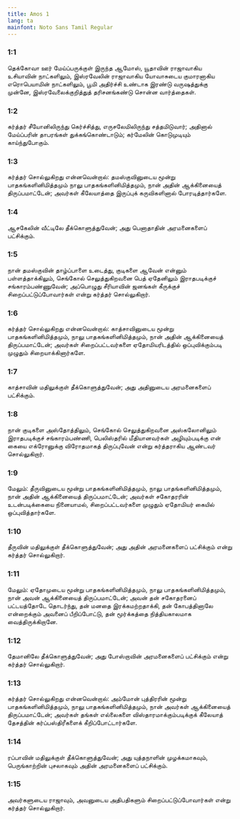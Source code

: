 ```yaml
---
title: Amos 1
lang: ta
mainfont: Noto Sans Tamil Regular
---
```


###  1:1

தெக்கோவா ஊர் மேய்ப்பருக்குள் இருந்த ஆமோஸ், யூதாவின் ராஜாவாகிய உசியாவின் நாட்களிலும், இஸ்ரவேலின் ராஜாவாகிய யோவாசுடைய குமாரனாகிய எரொபெயாமின் நாட்களிலும், பூமி அதிர்ச்சி உண்டாக இரண்டு வருஷத்துக்கு முன்னே, இஸ்ரவேலைக்குறித்துத் தரிசனங்கண்டு சொன்ன வார்த்தைகள்.

###  1:2

கர்த்தர் சீயோனிலிருந்து கெர்ச்சித்து, எருசலேமிலிருந்து சத்தமிடுவார்; அதினால் மேய்ப்பரின் தாபரங்கள் துக்கங்கொண்டாடும்; கர்மேலின் கொடுமுடியும் காய்ந்துபோகும்.

###  1:3

கர்த்தர் சொல்லுகிறது என்னவென்றால்: தமஸ்குவினுடைய மூன்று பாதகங்களினிமித்தமும் நாலு பாதகங்களினிமித்தமும், நான் அதின் ஆக்கினையைத் திருப்பமாட்டேன்; அவர்கள் கீலேயாத்தை இருப்புக் கருவிகளினால் போரடித்தார்களே.

###  1:4

ஆசகேலின் வீட்டிலே தீக்கொளுத்துவேன்; அது பெனாதாதின் அரமனைகளைப் பட்சிக்கும்.

###  1:5

நான் தமஸ்குவின் தாழ்ப்பாளை உடைத்து, குடிகளை ஆவேன் என்னும் பள்ளத்தாக்கிலும், செங்கோல் செலுத்துகிறவனை பெத் ஏதேனிலும் இராதபடிக்குச் சங்காரம்பண்ணுவேன்; அப்பொழுது சீரியாவின் ஜனங்கள் கீருக்குச் சிறைப்பட்டுப்போவார்கள் என்று கர்த்தர் சொல்லுகிறார்.

###  1:6

கர்த்தர் சொல்லுகிறது என்னவென்றால்: காத்சாவினுடைய மூன்று பாதகங்களினிமித்தமும், நாலு பாதகங்களினிமித்தமும், நான் அதின் ஆக்கினையைத் திருப்பமாட்டேன்; அவர்கள் சிறைப்பட்டவர்களை ஏதோமியரிடத்தில் ஒப்புவிக்கும்படி முழுதும் சிறையாக்கினார்களே.

###  1:7

காத்சாவின் மதிலுக்குள் தீக்கொளுத்துவேன்; அது அதினுடைய அரமனைகளைப் பட்சிக்கும்.

###  1:8

நான் குடிகளை அஸ்தோத்திலும், செங்கோல் செலுத்துகிறவனை அஸ்கலோனிலும் இராதபடிக்குச் சங்காரம்பண்ணி, பெலிஸ்தரில் மீதியானவர்கள் அழியும்படிக்கு என் கையை எக்ரோனுக்கு விரோதமாகத் திருப்புவேன் என்று கர்த்தராகிய ஆண்டவர் சொல்லுகிறார்.

###  1:9

மேலும்: தீருவினுடைய மூன்று பாதகங்களினிமித்தமும், நாலு பாதங்களினிமித்தமும், நான் அதின் ஆக்கினையைத் திருப்பமாட்டேன்; அவர்கள் சகோதரரின் உடன்படிக்கையை நினையாமல், சிறைப்பட்டவர்களை முழுதும் ஏதோமியர் கையில் ஒப்புவித்தார்களே.

###  1:10

தீருவின் மதிலுக்குள் தீக்கொளுத்துவேன்; அது அதின் அரமனைகளைப் பட்சிக்கும் என்று கர்த்தர் சொல்லுகிறார்.

###  1:11

மேலும்: ஏதோமுடைய மூன்று பாதகங்களினிமித்தமும், நாலு பாதகங்களினிமித்தமும், நான் அவன் ஆக்கினையைத் திருப்பமாட்டேன்; அவன் தன் சகோதரனைப் பட்டயத்தோடே தொடர்ந்து, தன் மனதை இரக்கமற்றதாக்கி, தன் கோபத்தினாலே என்றைக்கும் அவனைப் பீறிப்போட்டு, தன் மூர்க்கத்தை நித்தியகாலமாக வைத்திருக்கிறானே.

###  1:12

தேமானிலே தீக்கொளுத்துவேன்; அது போஸ்றாவின் அரமனைகளைப் பட்சிக்கும் என்று கர்த்தர் சொல்லுகிறார்.

###  1:13

கர்த்தர் சொல்லுகிறது என்னவென்றால்: அம்மோன் புத்திரரின் மூன்று பாதகங்களினிமித்தமும், நாலு பாதகங்களினிமித்தமும், நான் அவர்கள் ஆக்கினையைத் திருப்பமாட்டேன்; அவர்கள் தங்கள் எல்லைகளை விஸ்தாரமாக்கும்படிக்குக் கீலேயாத் தேசத்தின் கர்ப்பஸ்திரீகளைக் கீறிப்போட்டார்களே.

###  1:14

ரப்பாவின் மதிலுக்குள் தீக்கொளுத்துவேன்; அது யுத்தநாளின் முழக்கமாகவும், பெருங்காற்றின் புசலாகவும் அதின் அரமனைகளைப் பட்சிக்கும்.

###  1:15

அவர்களுடைய ராஜாவும், அவனுடைய அதிபதிகளும் சிறைப்பட்டுப்போவார்கள் என்று கர்த்தர் சொல்லுகிறார்.

